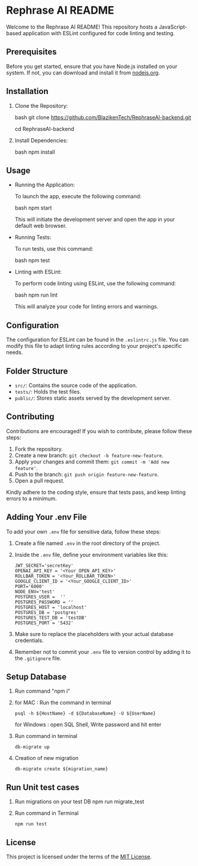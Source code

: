 # Rephrase AI README

Welcome to the Rephrase AI README! This repository hosts a JavaScript-based application with ESLint configured for code linting and testing.

## Prerequisites

Before you get started, ensure that you have Node.js installed on your system. If not, you can download and install it from [nodejs.org](https://nodejs.org/).

## Installation

1. Clone the Repository:

    bash
    git clone https://github.com/BlazikenTech/RephraseAI-backend.git

    cd RephraseAI-backend


2. Install Dependencies:

    bash
    npm install


## Usage

- Running the Application:

    To launch the app, execute the following command:

    bash
    npm start


    This will initiate the development server and open the app in your default web browser.

- Running Tests:

    To run tests, use this command:

    bash
    npm test


- Linting with ESLint:

    To perform code linting using ESLint, use the following command:

    bash
    npm run lint


    This will analyze your code for linting errors and warnings.

## Configuration

The configuration for ESLint can be found in the `.eslintrc.js` file. You can modify this file to adapt linting rules according to your project's specific needs.

## Folder Structure

- `src/`: Contains the source code of the application.
- `tests/`: Holds the test files.
- `public/`: Stores static assets served by the development server.

## Contributing

Contributions are encouraged! If you wish to contribute, please follow these steps:

1. Fork the repository.
2. Create a new branch: `git checkout -b feature-new-feature`.
3. Apply your changes and commit them: `git commit -m 'Add new feature'`.
4. Push to the branch: `git push origin feature-new-feature`.
5. Open a pull request.

Kindly adhere to the coding style, ensure that tests pass, and keep linting errors to a minimum.

## Adding Your .env File

To add your own `.env` file for sensitive data, follow these steps:

1. Create a file named `.env` in the root directory of the project.
2. Inside the `.env` file, define your environment variables like this:


       JWT_SECRET='secretKey'
       OPENAI_API_KEY = '<Your_OPEN_API_KEY>'
       ROLLBAR_TOKEN = '<Your_ROLLBAR_TOKEN>'
       GOOGLE_CLIENT_ID = '<Your_GOOGLE_CLIENT_ID>'
       PORT='6000'
       NODE_ENV='test'
       POSTGRES_USER =  ''
       POSTGRES_PASSWORD = ''
       POSTGRES_HOST = 'localhost'
       POSTGRES_DB = 'postgres'
       POSTGRES_TEST_DB = 'testDB'
       POSTGRES_PORT = '5432'



4. Make sure to replace the placeholders with your actual database credentials.
5. Remember not to commit your `.env` file to version control by adding it to the `.gitignore` file.

## Setup Database

1. Run command "npm i"

2. for MAC : Run the command in terminal

       psql -h ${HostName} -d ${DatabaseName} -U ${UserName}

   for Windows : open SQL Shell, Write password and hit enter

3. Run command in terminal

       db-migrate up

5. Creation of new migration

       db-migrate create ${migration_name}



## Run Unit test cases

1. Run migrations on your test DB
    npm run migrate_test

2. Run command in Terminal


       npm run test



## License

This project is licensed under the terms of the [MIT License](LICENSE).

